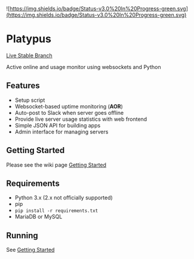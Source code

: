  ![https://img.shields.io/badge/Status-v3.0%20In%20Progress-green.svg](https://img.shields.io/badge/Status-v3.0%20In%20Progress-green.svg)

# Platypus

[Live Stable Branch](https://status.ggserv.xyz)

Active online and usage monitor using websockets and Python


## Features
 - Setup script
 - Websocket-based uptime monitoring (**AOR**)
 - Auto-post to Slack when server goes offline
 - Provide live server usage statistics with web frontend
 - Simple JSON API for building apps
 - Admin interface for managing servers

## Getting Started

Please see the wiki page [Getting Started](https://github.com/gmemstr/Platypus/wiki/Getting-Started)

## Requirements
 - Python 3.x (2.x not officially supported)
 - pip
  - `pip install -r requirements.txt`
 - MariaDB or MySQL

## Running
See [Getting Started](https://github.com/gmmemstr/Platypus/wiki/Getting-Started)
